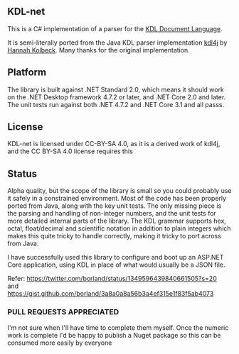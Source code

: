 ## KDL-net

This is a C# implementation of a parser for the [KDL Document Language](https://github.com/kdl-org/kdl).

It is semi-literally ported from the Java KDL parser implementation [kdl4j](https://github.com/hkolbeck/kdl4j) by [Hannah Kolbeck](https://github.com/hkolbeck).
Many thanks for the original implementation.

## Platform

The library is built against .NET Standard 2.0, which means it should work on the .NET Desktop framework 4.7.2 or later, and .NET Core 2.0 and later. The unit tests run against both .NET 4.7.2 and .NET Core 3.1 and all passs.

## License

KDL-net is licensed under CC-BY-SA 4.0, as it is a derived work of kdl4j, and the CC BY-SA 4.0 license requires this

## Status

Alpha quality, but the scope of the library is small so you could probably use it safely in a constrained environment.
Most of the code has been properly ported from Java, along with the key unit tests.
The only missing piece is the parsing and handling of non-integer numbers, and the unit tests for more detailed internal parts of the library.
The KDL grammar supports hex, octal, float/decimal and scientific notation in addition to plain integers which makes this quite tricky to handle correctly, making it tricky to port across from Java.

I have successfully used this library to configure and boot up an ASP.NET Core application, using KDL in place of what would usually be a JSON file.

Refer: https://twitter.com/borland/status/1349596439840661505?s=20  
and  
https://gist.github.com/borland/3a8a0a8a56b3a4ef315e1f83f5ab4073


### PULL REQUESTS APPRECIATED 
I'm not sure when I'll have time to complete them myself. 
Once the numeric work is complete I'd be happy to publish a Nuget package so this can be consumed more easily by everyone

